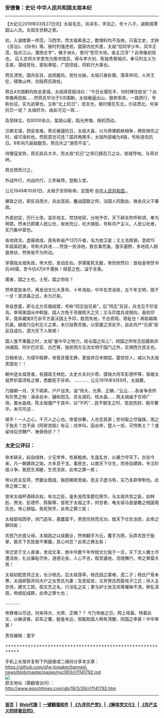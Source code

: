 ### 安德鲁：史记·中华人民共和国太祖本纪
------------------------

<p>
 【大纪元2019年03月27日讯】太祖毛氏，讳泽东，字润之，号十八子，湖南湘潭韶山人氏。太祖生世耕之家。
</p>
<p>
 初，入湖南第一师范，习西学。然太祖素恶之，数理科均不及格，只喜文史，尤钟《资治》、《四书》等。彼时列强虎视，国家内忧外患，太祖“恰同学少年，风华正茂，指点江山，激扬文字”，橘子洲头，曾问“苍茫大地，谁主沉浮”？此帝像初现也。 后入京师大学堂充为图书馆员，得与李大钊、陈独秀等相识，奉马列主义为圭臬，潜结党社，密拟章程，广招信徒，伺机行大事也。
</p>
<p>
 蒋氏清党，国共反目，血雨腥风，党社分崩，太祖只身赴赣，落草井冈，火并王伦，啸聚山林，剑指蒋氏政权。
</p>
<p>
 蒋氏4次围剿均败走麦城，太祖得意赋诗曰：“今日长缨在手，何时缚住蛟龙”？此帝像再现矣……然蒋氏毕功于5次围剿，太祖被逼出山，狼奔豕突，一路西行，号称长征，实为逃窜也。又称“北上抗日”，诳言也，彼时倭在东北，尓往西北，何来抗日一说？ 太祖奸诈，由此可见一斑….
</p>
<p>
 及至陕北，仅8000余众，蜇居山窑，蹈光养悔，相机而动。
</p>
<p>
 汉卿无谋，西安发难，蒋氏被逼抗日，太祖大喜，以为蒋倭鹤蚌相争，两败俱伤之时，或可渔利也。然民意岂可违？国共再携手，太祖所部编为8路，号称游击抗日。8年间凡毙敌数百，蒋氏斥之“游而不击”。
</p>
<p>
 待倭寇宣败，蒋氏损兵大半，而太祖“抗日”之师已拥百万之众，掠城夺地，与蒋对峙。
</p>
<p>
 蒋氏愤而讨之。
</p>
<p>
 外战外行，内战内行，三年破蒋，登殿入堂。
</p>
<p>
 公元1949年10月1日，太祖于京师称帝，定国号
 <a href="http://www.epochtimes.com/gb/tag/%E4%B8%AD%E5%8D%8E%E4%BA%BA%E6%B0%91%E5%85%B1%E5%92%8C%E5%9B%BD.html">
  中华人民共和国
 </a>
 。
</p>
<p>
 建政之初，即反目西方，兵出高丽，鏖战国联之师，浴国人同胞血，铸金氏父子暴政。
</p>
<p>
 外患初定，历行土改，滥杀地主，焚烧地契，分地予农，天下耕夫吹呼称颂，奉为明君。然未已即建人民公社，收地充公，吃大锅饭，号称共产主义。人民公社者，实乃集中营也。
</p>
<p>
 各地效法，虚报收成，竟有称亩产13万斤者，名为放卫星；又土法炼钢，意欲15年超英赶美，号称大跃进……然皆一败涂地，致农事荒废，饿孚遍野，多地现人相食惨状，然帝皆不为所动。
</p>
<p>
 学儒指太祖失政，帝大怒，发动反右，学儒冤死无数，帝欣欣然曰：昔始皇帝焚书坑46儒，吾今坑4万6千儒矣！得意之色，溢于言表。
</p>
<p>
 儒者，国之士也，士死，国之将存？
</p>
<p>
 然帝意犹未尽，再发动文化大革命，十年浩劫，中华生灵涂炭，五千年文明，毁于一旦！其流毒之远，未为已矣。
</p>
<p>
 帝自登基，即与北方苏俄结盟，号称“同志加兄弟”，后“同志”反目，兵戈见于珍宝岛，幸得美国从中斡旋，国人方免于苏俄核灭之灾；又与印度兵戎相向，虽败印军，竟弃藏南9万余平方富沃国土予印，胜而失地，千古奇观、奇耻也！再助越南抗美。越南乃见利忘义之辈，未已投靠苏俄，以受援之资反华，自此共产“兄弟”皆反目成仇，遗为天下人笑柄！
</p>
<p>
 国人食不果腹之时，太祖“量中华之物力，结与国之欢心”，倾国之所有无偿援助非洲诸国、阿尔巴尼亚、古巴等，独拒西方主流文明于国门之外，实惧西方民主也。
</p>
<p>
 日相来访，为侵华赔罪，帝竟言倭无罪，更放弃日本赔偿，震惊世人，咸以为太祖卖国也！！
</p>
<p>
 朝中逆太祖意者，有摄政王林彪、太史大夫刘少奇、骠骑大将军彭德怀等，皆被太祖罗织莫须有之罪，悉数死于非命。 ………… 公元1976年9月9月，太祖薨。
</p>
<p>
 乃掇朝一月，天下缟素，户户设灵。谥“伟大、光荣、正确…”云云……各省争贡所有珍贵之物：滇金丝木、疆和田玉、苏太湖石、桂水晶…….筑太祖庙于京师广场，置水晶棺，陈太祖僵尸于其中，曰“不朽”….民不聊生之时，劳民伤财，极尽奢华，未可尽述…
</p>
<p>
 嗟乎！一人之心，千万人之心也。帝爱纷奢，人亦念其家；奈何取之尽锱铢，用之于独夫？岂不闻《阿房宫赋》有云：戍卒叫，函谷举，楚人一炬，可怜焦土？？或留待后世鞭尸、锉骨扬灰？？
</p>
<h3>
 太史公评曰：
</h3>
<p>
 帝本耕夫，起自绿林，少无学养，性甚粗痞，生逢乱世，以暴力夺天下。古往今来，凡一朝建政之始，大多息干戈，事民生，以救天下仓生，而帝自建政，专注阶级斗争，致民生凋敝，生灵涂炭，此帝之罪一矣；
</p>
<p>
 帝以民主反蒋，然霸业既成，独揽朝政至崩，民主子虚乌有，实乃复辟帝制也。此帝之罪二矣；
</p>
<p>
 昔宋太祖杯酒释兵权，有功之臣，虽失宠而享爵位荣华，与太祖共苦之臣，如林彪、贺龙、彭德怀、陈毅等，皆死于太祖之手，同甘者，唯太祖马首是瞻之相国周氏也，帝心狭隘，免死狗烹，此帝之罪三矣；
</p>
<p>
 太祖鄙视西学，闭门造车，愚蠢蛮干，劳民伤财而无功，致天下仓生涂炭，此帝之罪四矣；
</p>
<p>
 农民乃衣食父母，太祖因之以成霸业，然帝翻手为云，覆手为雨，玩弄农民于股掌，致天下农民食不果腹，其心何忍？此帝之罪五矣；
</p>
<p>
 帝迁怒于文人直谏，发动文革，致中华数千年传统文化毁于一旦，天下文人雅士尽遭涂炭，礼仪廉耻尽失，道德沦丧，人心不古，假货遍地，流氓横行，帝之罪莫大焉！
</p>
<p>
 太祖初配恩师之女，长沙杨氏。后太祖落草，杨氏因之蒙难，遗二子；杨氏尸骨未寒，太祖即娶井冈大户之女贺氏为妻；及至延安，又弃贺氏而娶戏子江氏；待入主京师，建文工团，假文艺之名，行淫乱之实；更与护士张玉凤等暧昧不清，秽乱深宫。帝嫔妃成群，此帝之罪七也；
</p>
<p>
 …………
</p>
<p>
 帝罪难以尽述，何来伟大、光荣、正确？？ 今乃帝崩之日，网上喧嚣，特着此文，以飨读者。前车之覆，殷鉴未远，倘能助国人稍有清醒，则国之幸甚！中华幸甚！
</p>
<p>
 责任编辑：童宇
</p>

+++++++++++++++++++++++++++++++++++++++++++++++++++++++++++<br/><br/>
手机上长按并复制下列链接或二维码分享本文章：<br/>
https://github.com/gfw-breaker/banned-news/blob/master/pages/nsc993/n11141792.md <br/>
<a href='https://github.com/gfw-breaker/banned-news/blob/master/pages/nsc993/n11141792.md'><img src='https://github.com/gfw-breaker/banned-news/blob/master/pages/nsc993/n11141792.md.png'/></a> <br/>
原文地址（需翻墙访问）：http://www.epochtimes.com/gb/19/3/26/n11141792.htm


------------------------
#### [首页](https://github.com/gfw-breaker/banned-news/blob/master/README.md) &nbsp;|&nbsp; [Web代理](https://github.com/labour-camp/helloworld) &nbsp;|&nbsp; [一键翻墙软件](https://github.com/gfw-breaker/nogfw/blob/master/README.md) &nbsp;| [《九评共产党》](https://github.com/gfw-breaker/9ping.md/blob/master/README.md#九评之一评共产党是什么) | [《解体党文化》](https://github.com/gfw-breaker/jtdwh.md/blob/master/README.md) | [《共产主义的终极目的》](https://github.com/gfw-breaker/gczydzjmd.md/blob/master/README.md)

